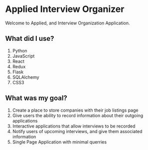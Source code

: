 # Applied Interview Organizer

Welcome to Applied, and Interview Organization Application.

## What did I use?

1. Python
2. JavaScript
3. React
4. Redux
5. Flask
6. SQLAlchemy
7. CSS3

## What was my goal?

1. Create a place to store companies with their job listings page
2. Give users the ability to record information about their outgoing applications
3. Interactive applications that allow interviews to be recorded
4. Notify users of upcoming interviews, and give them associated information
5. Single Page Application with minimal querries

